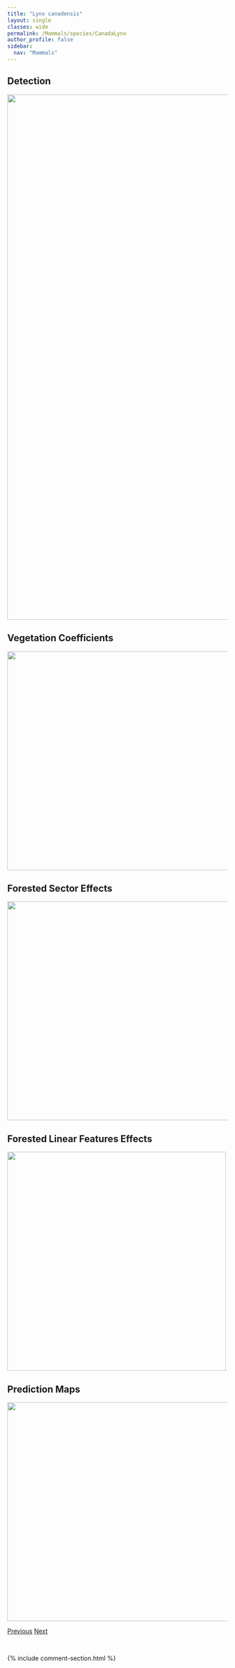 ```yaml
---
title: "Lynx canadensis"
layout: single
classes: wide
permalink: /Mammals/species/CanadaLynx
author_profile: false
sidebar:
  nav: "Mammals"
---
```


<h2>Detection</h2>

<a href="https://drive.google.com/uc?export=view&id=1rrzTOsDreVTHQwKJKLpbbdwMeBmaFLHp">
<img src="https://drive.google.com/uc?export=view&id=1rrzTOsDreVTHQwKJKLpbbdwMeBmaFLHp" height = "1200" width = "800">
</a>


<h2>Vegetation Coefficients</h2>

<a href="https://drive.google.com/uc?export=view&id=1JxXD50iLAe7aHnwTglEZ1pEi9XSvt2ef">
<img src="https://drive.google.com/uc?export=view&id=1JxXD50iLAe7aHnwTglEZ1pEi9XSvt2ef" height = "500" width = "1000">
</a>


<h2>Forested Sector Effects</h2>

<a href="https://drive.google.com/uc?export=view&id=1cFm5o4E3eZ6nWWhOURJhitiuykuSUi__">
<img src="https://drive.google.com/uc?export=view&id=1cFm5o4E3eZ6nWWhOURJhitiuykuSUi__" height = "500" width = "1000">
</a>


<h2>Forested Linear Features Effects</h2>

<a href="https://drive.google.com/uc?export=view&id=105QChFcEe1lrAXPzvw95_o4NAMkUuMBq">
<img src="https://drive.google.com/uc?export=view&id=105QChFcEe1lrAXPzvw95_o4NAMkUuMBq" height = "500" width = "500">
</a>


<h2>Prediction Maps</h2>

<a href="https://drive.google.com/uc?export=view&id=1lyi6wLhEZmv8mHta4UliWCjZfxz2ZPKL">
<img src="https://drive.google.com/uc?export=view&id=1lyi6wLhEZmv8mHta4UliWCjZfxz2ZPKL" height = "500" width = "1000">
</a>


<a href="/DevelopmentWebsite/Mammals/species/RiverOtter" class="pagination--pager" title="Lontra canadensis">Previous</a> <a href="/DevelopmentWebsite/Mammals/species/Bobcat" class="pagination--pager" title="Lynx rufus">Next</a>

<p>&nbsp;</p>

{% include comment-section.html %}
